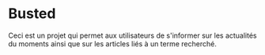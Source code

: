 # Busted
Ceci est un projet qui permet aux utilisateurs de s'informer sur les actualités du moments ainsi que sur les articles liés à un terme recherché.

